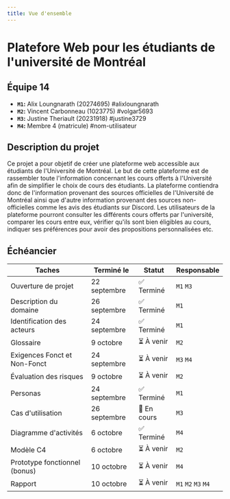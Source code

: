 ```yaml
---
title: Vue d'ensemble
---
```


<style>
    @media screen and (min-width: 76em) {
        .md-sidebar--primary {
            display: none !important;
        }
    }
</style>

# Platefore Web pour les étudiants de l'université de Montréal

## Équipe 14

- **`M1`:** Alix Loungnarath (20274695) #alixloungnarath
- **`M2`:** Vincent Carbonneau (1023775) #volgar5693
- **`M3`:** Justine Theriault (20231918) #justine3729 
- **`M4`:** Membre 4 (matricule) #nom-utilisateur

## Description du projet
Ce projet a pour objetif de créer une plateforme web accessible aux étudiants de l'Université de Montréal. Le but de cette plateforme est de rassembler toute l'information concernant les cours offerts à l'Université afin de simplifier le choix de cours des étudiants. La plateforme contiendra donc de l'information provenant des sources officielles de l'Université de Montréal ainsi que d'autre information provenant des sources non-officielles comme les avis des étudiants sur Discord. Les utilisateurs de la plateforme pourront consulter les différents cours offerts par l'université, comparer les cours entre eux, vérifier qu'ils sont bien éligibles au cours, indiquer ses préférences pour avoir des propositions personnalisées etc. 

## Échéancier

| Taches                        | Terminé le    | Statut      | Responsable  |
|-------------------------------|---------------|-------------|--------------|
| Ouverture de projet           | 22 septembre  | ✅ Terminé  |  `M1` `M3`   |
| Description du domaine        | 26 septembre  | ✅ Terminé  | `M1`         |
| Identification des acteurs    | 24 septembre  | ✅ Terminé  | `M1`         |
| Glossaire                     | 9 octobre     | ⏳ À venir  | `M2`         |
| Exigences Fonct et Non-Fonct  | 24 septembre  | ⏳ À venir  | `M3` `M4`    |
| Évaluation des risques        | 9 octobre     | ⏳ À venir  | `M2`         |
| Personas                      | 24 septembre  | ✅ Terminé  | `M1`         |
| Cas d'utilisation             | 26 septembre  | 🔄 En cours | `M3`         |
| Diagramme d'activités         | 6 octobre     | ✅ Terminé  | `M4`         |
| Modèle C4                     | 6 octobre     | ⏳ À venir  | `M2`         |
| Prototype fonctionnel (bonus) | 10 octobre    | ⏳ À venir  | `M4`         |
| Rapport                       | 10 octobre    | ⏳ À venir  | `M1` `M2` `M3` `M4` |

